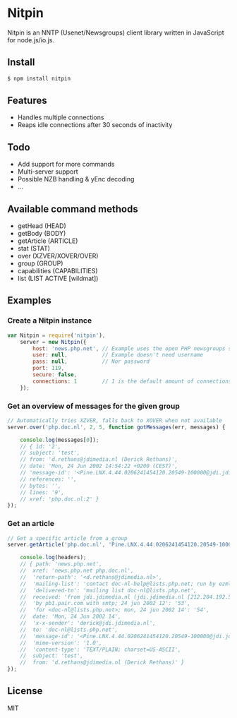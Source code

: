 # Nitpin

Nitpin is an NNTP (Usenet/Newsgroups) client library written in JavaScript for node.js/io.js.

## Install

```bash
$ npm install nitpin
```

## Features

* Handles multiple connections
* Reaps idle connections after 30 seconds of inactivity

## Todo

* Add support for more commands
* Multi-server support
* Possible NZB handling & yEnc decoding
* ...

## Available command methods

* getHead (HEAD)
* getBody (BODY)
* getArticle (ARTICLE)
* stat (STAT)
* over (XZVER/XOVER/OVER)
* group (GROUP)
* capabilities (CAPABILITIES)
* list (LIST ACTIVE [wildmat])

## Examples

### Create a Nitpin instance

```javascript
var Nitpin = require('nitpin'),
    server = new Nitpin({
        host: 'news.php.net', // Example uses the open PHP newsgroups server
        user: null,           // Example doesn't need username
        pass: null,           // Nor password
        port: 119,
        secure: false,
        connections: 1        // 1 is the default amount of connections
    });
```

### Get an overview of messages for the given group

```javascript
// Automatically tries XZVER, falls back to XOVER when not available
server.over('php.doc.nl', 2, 5, function gotMessages(err, messages) {

    console.log(messages[0]);
    // { id: '2',
    // subject: 'test',
    // from: 'd.rethans@jdimedia.nl (Derick Rethans)',
    // date: 'Mon, 24 Jun 2002 14:54:22 +0200 (CEST)',
    // 'message-id': '<Pine.LNX.4.44.0206241454120.20549-100000@jdi.jdimedia.nl>',
    // references: '',
    // bytes: '',
    // lines: '9',
    // xref: 'php.doc.nl:2' }
});
```

### Get an article

```javascript
// Get a specific article from a group
server.getArticle('php.doc.nl', 'Pine.LNX.4.44.0206241454120.20549-100000@jdi.jdimedia.nl', function gotArticle(err, headers, body) {

    console.log(headers);
    // { path: 'news.php.net',
    //  xref: 'news.php.net php.doc.nl',
    //  'return-path': '<d.rethans@jdimedia.nl>',
    //  'mailing-list': 'contact doc-nl-help@lists.php.net; run by ezmlm',
    //  'delivered-to': 'mailing list doc-nl@lists.php.net',
    //  received: 'from jdi.jdimedia.nl (jdi.jdimedia.nl [212.204.192.51])\n\tby jdi.jdimedia.nl (8.12.4/8.12.4) with ESMTP id g5OCsM6M021379\r',
    //  'by pb1.pair.com with smtp; 24 jun 2002 12': '53',
    //  'for <doc-nl@lists.php.net>; mon, 24 jun 2002 14': '54',
    //  date: 'Mon, 24 Jun 2002 14',
    //  'x-x-sender': 'derick@jdi.jdimedia.nl',
    //  to: 'doc-nl@lists.php.net',
    //  'message-id': '<Pine.LNX.4.44.0206241454120.20549-100000@jdi.jdimedia.nl>',
    //  'mime-version': '1.0',
    //  'content-type': 'TEXT/PLAIN; charset=US-ASCII',
    //  subject: 'test',
    //  from: 'd.rethans@jdimedia.nl (Derick Rethans)' }
});
```

## License

MIT